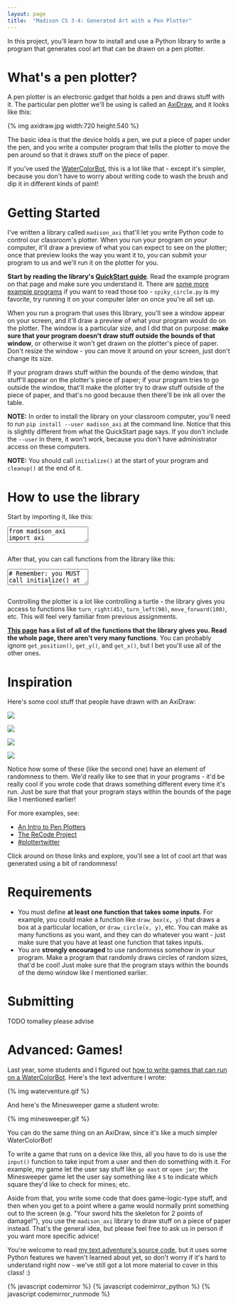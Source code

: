 ```yaml
---
layout: page
title:  "Madison CS 3-4: Generated Art with a Pen Plotter"
---
```


In this project, you'll learn how to install and use a Python library to write a program that generates cool art that can be drawn on a pen plotter.

What's a pen plotter?
=====================

A pen plotter is an electronic gadget that holds a pen and draws stuff with it. The particular pen plotter we'll be using is called an [AxiDraw](http://axidraw.com), and it looks like this:

{% img axidraw.jpg width:720 height:540 %}

The basic idea is that the device holds a pen, we put a piece of paper under the pen, and you write a computer program that tells the plotter to move the pen around so that it draws stuff on the piece of paper.

If you've used the [WaterColorBot]({{site.baseurl}}/watercolorbot), this is a lot like that - except it's simpler, because you don't have to worry about writing code to wash the brush and dip it in different kinds of paint!

Getting Started
===============

I've written a library called `madison_axi` that'll let you write Python code to control our classroom's plotter. When you run your program on _your_ computer, it'll draw a preview of what you can expect to see on the plotter; once that preview looks the way you want it to, you can submit your program to us and we'll run it on the plotter for you.

**Start by reading the library's [QuickStart guide](https://madison-axi.readthedocs.io/en/latest/quickstart.html)**. Read the example program on that page and make sure you understand it. There are [some more example programs](https://github.com/jrheard/madison_axi/tree/master/madison_axi/examples) if you want to read those too - `spiky_circle.py` is my favorite, try running it on your computer later on once you're all set up.

When you run a program that uses this library, you'll see a window appear on your screen, and it'll draw a preview of what your program would do on the plotter. The window is a particular size, and I did that on purpose: **make sure that your program doesn't draw stuff outside the bounds of that window**, or otherwise it won't get drawn on the plotter's piece of paper. Don't resize the window - you can move it around on your screen, just don't change its size.

If your program draws stuff within the bounds of the demo window, that stuff'll appear on the plotter's piece of paper; if your program tries to go outside the window, that'll make the plotter try to draw stuff outside of the piece of paper, and that's no good because then there'll be ink all over the table.

**NOTE:** In order to install the library on your classroom computer, you'll need to run `pip install --user madison_axi` at the command line. Notice that this is slightly different from what the QuickStart page says. If you don't include the `--user` in there, it won't work, because you don't have administrator access on these computers.

**NOTE:** You should call `initialize()` at the start of your program and `cleanup()` at the end of it.

How to use the library
======================

Start by importing it, like this:

<textarea class="hidden">
from madison_axi import axi
</textarea>
<pre class="cm-s-friendship-bracelet"></pre>

After that, you can call functions from the library like this:

<textarea class="hidden">
# Remember: you MUST call initialize() at the start of your program.
axi.initialize()

# Move to the middle of the page, point to the right,
# make the pen touch the paper, and go forward a little.
axi.move_to(0, 0)
axi.point_in_direction(0)
axi.pen_down()
axi.move_forward(50)

# Be sure to call cleanup() at the end of your program.
axi.cleanup()
</textarea>
<pre class="cm-s-friendship-bracelet"></pre>

Controlling the plotter is a lot like controlling a turtle - the library gives you access to functions like `turn_right(45)`, `turn_left(90)`, `move_forward(100)`, etc. This will feel very familiar from previous assignments.

**[This page](https://madison-axi.readthedocs.io/en/latest/madison_axi.html) has a list of all of the functions that the library gives you. Read the whole page, there aren't very many functions**. You can probably ignore `get_position()`, `get_y()`, and `get_x()`, but I bet you'll use all of the other ones.

Inspiration
==============

Here's some cool stuff that people have drawn with an AxiDraw:

<a target="_blank" href="https://twitter.com/ghrowe/status/1059552850987106305"><img src="https://pbs.twimg.com/media/DrRJs_uX4AAVAUI.jpg:large" /></a>

<a target="_blank" href="https://twitter.com/v3ga/status/1057546359895703552"><img src="https://pbs.twimg.com/media/Dq0ozlHWwAEYq20.jpg" /></a>

<a target="_blank" href="https://twitter.com/sasj_nl/status/1056205930403164162"><img src="https://pbs.twimg.com/media/DqhlqdJX4AE4L24.jpg" /></a>

<a target="_blank" href="https://twitter.com/LyubomirPopov/status/880768915609145344"><img src="https://pbs.twimg.com/media/DDkepywWsAAcRdI.jpg" /></a>

Notice how some of these (like the second one) have an element of randomness to them. We'd really like to see that in your programs - it'd be really cool if you wrote code that draws something different every time it's run. Just be sure that that your program stays within the bounds of the page like I mentioned earlier!

For more examples, see:

* [An Intro to Pen Plotters](http://www.tobiastoft.com/posts/an-intro-to-pen-plotters)
* [The ReCode Project](http://recodeproject.com/)
* [#plottertwitter](https://twitter.com/hashtag/plottertwitter)

Click around on those links and explore, you'll see a lot of cool art that was generated using a bit of randomness!


Requirements
============

* You must define **at least one function that takes some inputs**. For example, you could make a function like `draw_box(x, y)` that draws a box at a particular location, or `draw_circle(x, y)`, etc. You can make as many functions as you want, and they can do whatever you want - just make sure that you have at least one function that takes inputs.
* You are **strongly encouraged** to use randomness somehow in your program. Make a program that randomly draws circles of random sizes, that'd be cool! Just make sure that the program stays within the bounds of the demo window like I mentioned earlier.


Submitting
==========

TODO tomalley please advise


Advanced: Games!
========

Last year, some students and I figured out [how to write games that can run on a WaterColorBot](https://blog.jrheard.com/watercolorbot#interactivity). Here's the text adventure I wrote:

{% img waterventure.gif %}

And here's the Minesweeper game a student wrote:

{% img minesweeper.gif %}

You can do the same thing on an AxiDraw, since it's like a much simpler WaterColorBot!

To write a game that runs on a device like this, all you have to do is use the `input()` function to take input from a user and then do something with it. For example, my game let the user say stuff like `go east` or `open jar`; the Minesweeper game let the user say something like `4` `5` to indicate which square they'd like to check for mines; etc.

Aside from that, you write some code that does game-logic-type stuff, and then when you get to a point where a game would normally print something out to the screen (e.g. "Your sword hits the skeleton for 2 points of damage!"), you use the `madison_axi` library to draw stuff on a piece of paper instead. That's the general idea, but please feel free to ask us in person if you want more specific advice!

You're welcome to read [my text adventure's source code](https://github.com/jrheard/waterventure/blob/master/plotterventure.py), but it uses some Python features we haven't learned about yet, so don't worry if it's hard to understand right now - we've still got a lot more material to cover in this class! :)










{% javascript codemirror %}
{% javascript codemirror_python %}
{% javascript codemirror_runmode %}
<script>
var textAreas = document.getElementsByTagName("textarea");
var pres = document.querySelectorAll("pre.cm-s-friendship-bracelet");

for (var i = 0; i < textAreas.length; i++) {
	CodeMirror.runMode(textAreas[i].value, "python", pres[i]);
}
</script>
